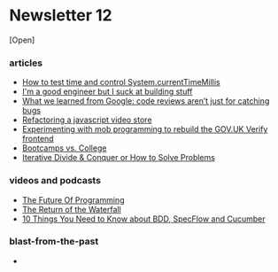 # Newsletter 12
[Open]

### articles

* [How to test time and control System.currentTimeMillis](http://blog.blundellapps.co.uk/how-to-test-time-and-control-system-currenttimemillis/)
* [I'm a good engineer but I suck at building stuff](http://lionelbarrow.com/2016/05/08/i-suck-at-building-stuff/)
* [What we learned from Google: code reviews aren’t just for catching bugs](http://blog.fullstory.com/2016/04/code-reviews-arent-just-for-catching-bugs/)
* [Refactoring a javascript video store](http://martinfowler.com/articles/refactoring-video-store-js/)
* [Experimenting with mob programming to rebuild the GOV.UK Verify frontend](https://identityassurance.blog.gov.uk/2016/02/26/experimenting-with-mob-programming-to-rebuild-the-gov-uk-verify-frontend/)
* [Bootcamps vs. College](http://blog.triplebyte.com/bootcamps-vs-college)
* [Iterative Divide & Conquer or How to Solve Problems](http://www.tddfellow.com/blog/2016/05/27/iterative-divide-and-conquer-or-how-to-solve-problems/)

### videos and podcasts

* [The Future Of Programming](https://www.agilealliance.org/resources/videos/the-future-of-software/)
* [The Return of the Waterfall](https://www.youtube.com/watch?v=w4IncnNVzMA)
* [10 Things You Need to Know about BDD, SpecFlow and Cucumber](https://www.infoq.com/presentations/bdd-specflow-cucumber)

### blast-from-the-past

*
